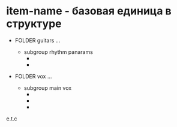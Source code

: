 # item-name - базовая единица в структуре

- FOLDER guitars
  ...

  - subgroup rhythm panarams
    - <guitar L>
    - <guitar R>

- FOLDER vox
  ...
  - subgroup main vox
    - <vox L>
    - <vox C>
    - <vox R>

e.t.c
